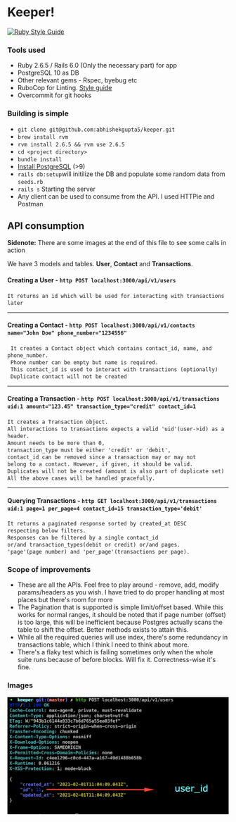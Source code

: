 # Keeper!

[![Ruby Style Guide](https://img.shields.io/badge/code_style-rubocop-brightgreen.svg)](https://github.com/rubocop-hq/rubocop)
### Tools used
* Ruby 2.6.5 / Rails 6.0 (Only the necessary part) for app
* PostgreSQL 10 as DB
* Other relevant gems - Rspec, byebug etc
* RuboCop for Linting. [Style guide](https://github.com/rubocop-hq/ruby-style-guide)
* Overcommit for git hooks

### Building is simple
* `git clone git@github.com:abhishekgupta5/keeper.git`
* `brew install rvm`
* `rvm install 2.6.5 && rvm use 2.6.5`
* `cd <project directory>`
* `bundle install`
* [Install PostgreSQL](https://www.postgresql.org/docs/10/tutorial-install.html) (>9)
* `rails db:setup`will initilize the DB and populate some random data from `seeds.rb` 
* `rails s` Starting the server
* Any client can be used to consume from the API. I used HTTPie and Postman

## API consumption
**Sidenote:** There are some images at the end of this file to see some calls in action

We have 3 models and tables. **User**, **Contact** and **Transactions**.

 #### Creating a User - `http POST localhost:3000/api/v1/users`
    It returns an id which will be used for interacting with transactions later
----
#### Creating a Contact - `http POST localhost:3000/api/v1/contacts name="John Doe" phone_number="1234556"`
     It creates a Contact object which contains contact_id, name, and phone_number.
     Phone number can be empty but name is required.
     This contact_id is used to interact with transactions (optionally)
     Duplicate contact will not be created
----
#### Creating a Transaction -  `http POST localhost:3000/api/v1/transactions uid:1 amount="123.45" transaction_type="credit" contact_id=1`
    It creates a Transaction object.
    All interactions to transactions expects a valid 'uid'(user->id) as a header.
    Amount needs to be more than 0,
    transaction_type must be either 'credit' or 'debit',
    contact_id can be removed since a transaction may or may not
    belong to a contact. However, if given, it should be valid.
    Duplicates will not be created (amount is also part of duplicate set)
    All the above cases will be handled gracefully.
----
#### Querying Transactions - `http GET localhost:3000/api/v1/transactions uid:1 page=1 per_page=4 contact_id=15 transaction_type='debit'`
    It returns a paginated response sorted by created_at DESC
    respecting below filters.
    Responses can be filtered by a single contact_id
    or/and transaction_types(debit or credit) or/and pages.
    'page'(page number) and 'per_page'(transactions per page).

###  Scope of improvements
*  These are all the APIs. Feel free to play around - remove, add,  modify params/headers as you wish. I have tried to do proper handling at most places but there's room for more
* The Pagination that is supported is simple limit/offset based. While this works for normal ranges, it should be noted that if page number (offset) is too large, this will be inefficient because Postgres actually scans the table to shift the offset. Better methods exists to attain this.
* While all the required queries will use index, there's some redundancy in transactions table, which I think I need to think about more.
* There's a flaky test which is failing sometimes only when the whole suite runs because of before blocks. Will fix it. Correctness-wise it's fine.

### Images

![Creating User](https://github.com/abhishekgupta5/keeper/blob/master/img/create_user.png?raw=true)

